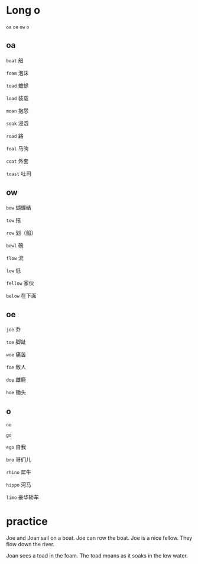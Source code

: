 # Long o 
`oa` `oe` `ow` `o`

## oa
`boat` 船

`foam` 泡沫

`toad` 蟾蜍

`load` 装载

`moan` 抱怨

`soak` 浸泡

`road` 路

`foal` 马驹

`coat` 外套

`toast` 吐司

## ow
`bow` 蝴蝶结

`tow` 拖

`row` 划（船）

`bowl` 碗

`flow` 流

`low` 低

`fellow` 家伙

`below` 在下面

## oe
`joe` 乔

`toe` 脚趾

`woe` 痛苦

`foe` 敌人

`doe` 雌鹿

`hoe` 锄头
## o
`no`

`go`

`ego` 自我

`bro` 哥们儿

`rhino` 犀牛

`hippo` 河马

`limo` 豪华轿车

# practice
Joe and Joan sail on a boat. Joe can row the boat. Joe is a nice fellow. They flow down the river.

Joan sees a toad in the foam. The toad moans as it soaks in the low water.

